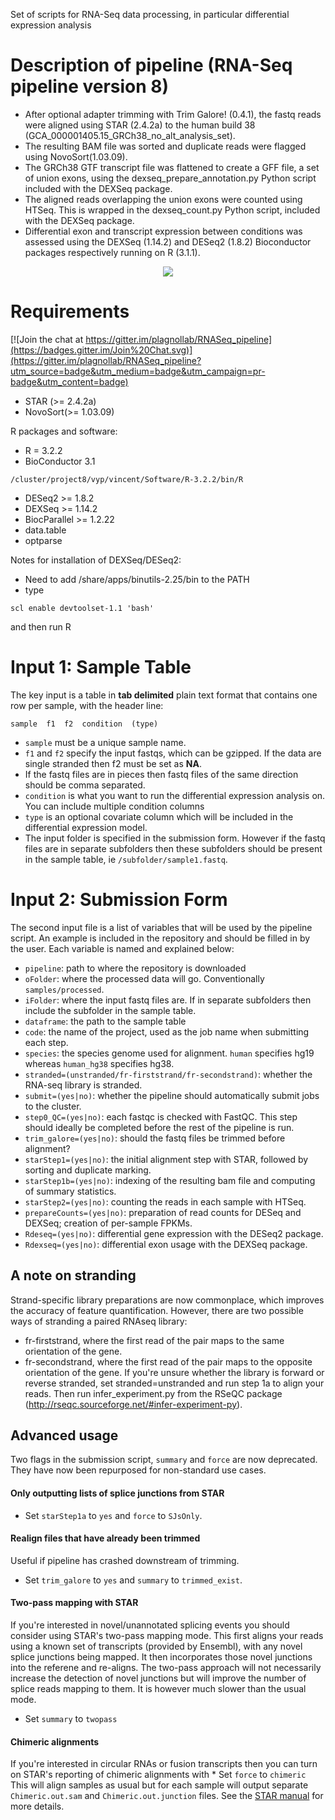 Set of scripts for RNA-Seq data processing, in particular differential expression analysis

# Description of pipeline (RNA-Seq pipeline version 8)

* After optional adapter trimming with Trim Galore! (0.4.1), the fastq reads were aligned using STAR (2.4.2a) to the human build 38 (GCA_000001405.15_GRCh38_no_alt_analysis_set).
* The resulting BAM file was sorted and duplicate reads were flagged using NovoSort(1.03.09).
* The GRCh38 GTF transcript file was flattened to create a GFF file, a set of union exons, using the dexseq_prepare_annotation.py Python script included with the DEXSeq package.
* The aligned reads overlapping the union exons were counted using HTSeq. This is wrapped in the dexseq_count.py Python script, included with the DEXSeq package.
* Differential exon and transcript expression between conditions was assessed using the DEXSeq (1.14.2) and DESeq2 (1.8.2) Bioconductor packages respectively running on R (3.1.1).

<p align="center">
  <img src="https://github.com/plagnollab/RNASeq_pipeline/blob/master/schematic.png">
</p>

# Requirements

[![Join the chat at https://gitter.im/plagnollab/RNASeq_pipeline](https://badges.gitter.im/Join%20Chat.svg)](https://gitter.im/plagnollab/RNASeq_pipeline?utm_source=badge&utm_medium=badge&utm_campaign=pr-badge&utm_content=badge)
  
- STAR (>= 2.4.2a)
- NovoSort(>= 1.03.09)
  
R packages and software:

- R = 3.2.2
- BioConductor 3.1
```
/cluster/project8/vyp/vincent/Software/R-3.2.2/bin/R
```
- DESeq2  >= 1.8.2
- DEXSeq >= 1.14.2
- BiocParallel >= 1.2.22 
- data.table
- optparse

Notes for installation of DEXSeq/DESeq2:

- Need to add /share/apps/binutils-2.25/bin to the PATH
- type 
```
scl enable devtoolset-1.1 'bash'
```
and then run R

# Input 1: Sample Table

The key input is a table in **tab delimited** plain text format that contains one row per sample, with the header line:
```
sample  f1  f2  condition  (type)
```

* `sample` must be a unique sample name.
* `f1` and `f2` specify the input fastqs, which can be gzipped. If the data are single stranded then f2 must be set as **NA**.
* If the fastq files are in pieces then fastq files of the same direction should be comma separated.
* `condition` is what you want to run the differential expression analysis on. You can include multiple condition columns
* `type` is an optional covariate column which will be included in the differential expression model.
* The input folder is specified in the submission form. However if the fastq files are in separate subfolders then these subfolders should be present in the sample table, ie `/subfolder/sample1.fastq`.

# Input 2: Submission Form
The second input file is a list of variables that will be used by the pipeline script. An example is included in the repository and should be filled in by the user. Each variable is named and explained below:
* `pipeline`: path to where the repository is downloaded
* `oFolder`: where the processed data will go. Conventionally `samples/processed`.
* `iFolder`: where the input fastq files are. If in separate subfolders then include the subfolder in the sample table.
* `dataframe`: the path to the sample table
* `code`: the name of the project, used as the job name when submitting each step.
* `species`: the species genome used for alignment. `human` specifies hg19 whereas `human_hg38` specifies hg38.
* `stranded=(unstranded/fr-firststrand/fr-secondstrand)`: whether the RNA-seq library is stranded. 
* `submit=(yes|no)`: whether the pipeline should automatically submit jobs to the cluster.
* `step0_QC=(yes|no)`: each fastqc is checked with FastQC. This step should ideally be completed before the rest of the pipeline is run.
* `trim_galore=(yes|no)`: should the fastq files be trimmed before alignment?
* `starStep1=(yes|no)`: the initial alignment step with STAR, followed by sorting and duplicate marking.
* `starStep1b=(yes|no)`: indexing of the resulting bam file and computing of summary statistics.
* `starStep2=(yes|no)`: counting the reads in each sample with HTSeq.
* `prepareCounts=(yes|no)`: preparation of read counts for DESeq and DEXSeq; creation of per-sample FPKMs.
* `Rdeseq=(yes|no)`: differential gene expression with the DESeq2 package.
* `Rdexseq=(yes|no)`: differential exon usage with the DEXSeq package.

## A note on stranding
Strand-specific library preparations are now commonplace, which improves the accuracy of feature quantification. However, there are two possible ways of stranding a paired RNAseq library:
* fr-firststrand, where the first read of the pair maps to the same orientation of the gene.
* fr-secondstrand, where the first read of the pair maps to the opposite orientation of the gene.
If you're unsure whether the library is forward or reverse stranded, set stranded=unstranded and run step 1a to align your reads. Then run infer_experiment.py from the RSeQC package (http://rseqc.sourceforge.net/#infer-experiment-py).

## Advanced usage
Two flags in the submission script, `summary` and `force` are now deprecated. They have now been repurposed for non-standard use cases.
#### Only outputting lists of splice junctions from STAR
* Set `starStep1a` to `yes` and `force` to `SJsOnly`.

#### Realign files that have already been trimmed
  Useful if pipeline has crashed downstream of trimming.
* Set `trim_galore` to `yes` and `summary` to `trimmed_exist`.

#### Two-pass mapping with STAR
  If you're interested in novel/unannotated splicing events you should consider using STAR's two-pass mapping mode. 
  This first aligns your reads using a known set of transcripts (provided by Ensembl), with any novel splice junctions being mapped. It then incorporates those novel junctions into the referene and re-aligns.
  The two-pass approach will not necessarily increase the detection of novel junctions but will improve the number of splice reads mapping to them.
  It is however much slower than the usual mode.
  * Set `summary` to `twopass`

#### Chimeric alignments
  If you're interested in circular RNAs or fusion transcripts then you can turn on STAR's reporting of chimeric alignments with
	* Set `force` to `chimeric`
  This will align samples as usual but for each sample will output separate `Chimeric.out.sam` and `Chimeric.out.junction` files. See the [STAR manual](https://github.com/alexdobin/STAR/blob/master/doc/STARmanual.pdf) for more details.

